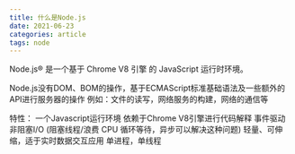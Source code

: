 ```yaml
---
title: 什么是Node.js
date: 2021-06-23
categories: article
tags: node
---
```

Node.js® 是一个基于 Chrome V8 引擎 的 JavaScript 运行时环境。

Node.js没有DOM、BOM的操作，基于ECMAScript标准基础语法及一些额外的API进行服务器的操作
例如：文件的读写，网络服务的构建，网络的通信等

特性：
一个Javascript运行环境
依赖于Chrome V8引擎进行代码解释
事件驱动
非阻塞I/O  (阻塞线程/浪费 CPU 循环等待，异步可以解决这种问题) 
轻量、可伸缩，适于实时数据交互应用
单进程，单线程

